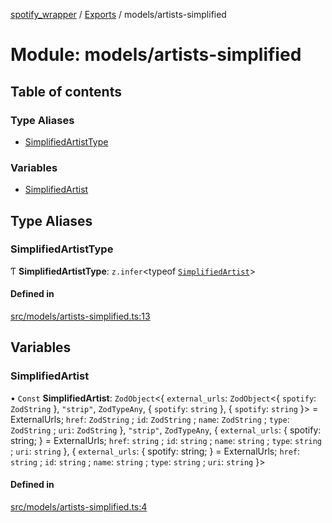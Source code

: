[spotify_wrapper](../README.md) / [Exports](../modules.md) / models/artists-simplified

# Module: models/artists-simplified

## Table of contents

### Type Aliases

- [SimplifiedArtistType](models_artists_simplified.md#simplifiedartisttype)

### Variables

- [SimplifiedArtist](models_artists_simplified.md#simplifiedartist)

## Type Aliases

### SimplifiedArtistType

Ƭ **SimplifiedArtistType**: `z.infer`<typeof [`SimplifiedArtist`](models_artists_simplified.md#simplifiedartist)\>

#### Defined in

[src/models/artists-simplified.ts:13](https://github.com/XzavierDunn/spotify-wrapper-ts/blob/259550e/src/models/artists-simplified.ts#L13)

## Variables

### SimplifiedArtist

• `Const` **SimplifiedArtist**: `ZodObject`<{ `external_urls`: `ZodObject`<{ `spotify`: `ZodString`  }, ``"strip"``, `ZodTypeAny`, { `spotify`: `string`  }, { `spotify`: `string`  }\> = ExternalUrls; `href`: `ZodString` ; `id`: `ZodString` ; `name`: `ZodString` ; `type`: `ZodString` ; `uri`: `ZodString`  }, ``"strip"``, `ZodTypeAny`, { `external_urls`: { spotify: string; } = ExternalUrls; `href`: `string` ; `id`: `string` ; `name`: `string` ; `type`: `string` ; `uri`: `string`  }, { `external_urls`: { spotify: string; } = ExternalUrls; `href`: `string` ; `id`: `string` ; `name`: `string` ; `type`: `string` ; `uri`: `string`  }\>

#### Defined in

[src/models/artists-simplified.ts:4](https://github.com/XzavierDunn/spotify-wrapper-ts/blob/259550e/src/models/artists-simplified.ts#L4)

